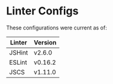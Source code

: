 Linter Configs
==============

These configurations were current as of:

| Linter | Version   |
| ------ | --------- |
| JSHint | v2.6.0    |
| ESLint | v0.16.2   |
| JSCS   | v1.11.0   |
